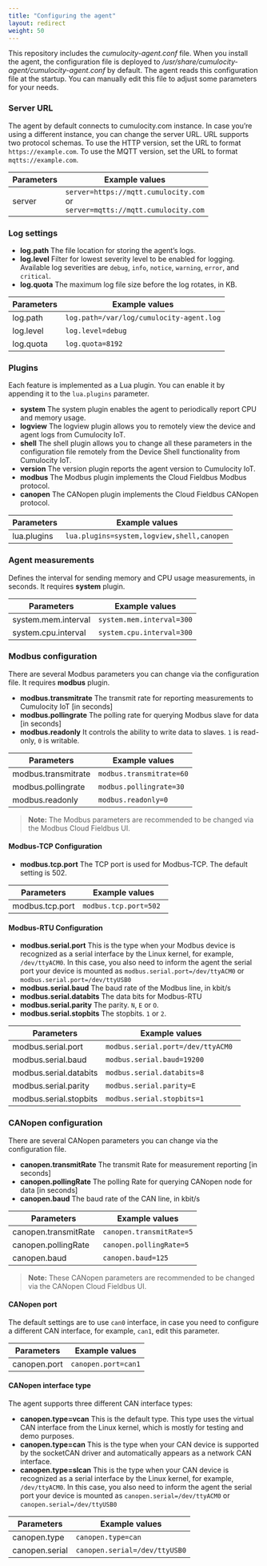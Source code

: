 ```yaml
---
title: "Configuring the agent"
layout: redirect
weight: 50
---
```


This repository includes the _cumulocity-agent.conf_ file. When you install the agent, the configuration file is deployed to _/usr/share/cumulocity-agent/cumulocity-agent.conf_ by default. The agent reads this configuration file at the startup. You can manually edit this file to adjust some parameters for your needs.  

### Server URL
The agent by default connects to cumulocity.com instance. In case you’re using a different instance, you can change the server URL.
URL supports two protocol schemas. To use the HTTP version, set the URL to format `https://example.com`. To use the MQTT version, set the URL to format `mqtts://example.com`.

Parameters  |Example values  
--|--
server  |`server=https://mqtt.cumulocity.com`<br>or<br>`server=mqtts://mqtt.cumulocity.com`

### Log settings
- **log.path**
  The file location for storing the agent’s logs.
- **log.level**
  Filter for lowest severity level to be enabled for logging. Available log severities are `debug`, `info`, `notice`, `warning`, `error`, and `critical`.
- **log.quota**
  The maximum log file size before the log rotates, in KB.

Parameters  |Example values  
--|--
log.path  | `log.path=/var/log/cumulocity-agent.log`  
log.level | `log.level=debug`  
log.quota | `log.quota=8192`

### Plugins
Each feature is implemented as a Lua plugin. You can enable it by appending it to the `lua.plugins` parameter.
- **system**
The system plugin enables the agent to periodically report CPU and memory usage.  
- **logview**
The logview plugin allows you to remotely view the device and agent logs from Cumulocity IoT.
- **shell**
The shell plugin allows you to change all these parameters in the configuration file remotely from the Device Shell functionality from Cumulocity IoT.
- **version**
The version plugin reports the agent version to Cumulocity IoT.
- **modbus**
The Modbus plugin implements the Cloud Fieldbus Modbus protocol.
- **canopen**
The CANopen plugin implements the Cloud Fieldbus CANopen protocol.

Parameters  |Example values  
--|--
lua.plugins  | `lua.plugins=system,logview,shell,canopen`  

### Agent measurements
Defines the interval for sending memory and CPU usage measurements, in seconds. It requires **system** plugin.

Parameters  |Example values  
--|--
system.mem.interval | `system.mem.interval=300`
system.cpu.interval | `system.cpu.interval=300`

### Modbus configuration
There are several Modbus parameters you can change via the configuration file. It requires **modbus** plugin.
- **modbus.transmitrate**
The transmit rate for reporting measurements to Cumulocity IoT [in seconds]
- **modbus.pollingrate**
The polling rate for querying Modbus slave for data [in seconds]
- **modbus.readonly**
It controls the ability to write data to slaves. `1` is read-only, `0` is writable.

Parameters  |Example values  
--|--
modbus.transmitrate  | `modbus.transmitrate=60`
modbus.pollingrate  | `modbus.pollingrate=30`
modbus.readonly  | `modbus.readonly=0 `  

> **Note:** The Modbus parameters are recommended to be changed via the Modbus Cloud Fieldbus UI.


#### Modbus-TCP Configuration
- **modbus.tcp.port**
  The TCP port is used for Modbus-TCP. The default setting is 502.

Parameters  |Example values  
--|--
modbus.tcp.port   | `modbus.tcp.port=502 `

#### Modbus-RTU Configuration
- **modbus.serial.port**
This is the type when your Modbus device is recognized as a serial interface by the Linux kernel, for example, `/dev/ttyACM0`. In this case, you also need to inform the agent the serial port your device is mounted as `modbus.serial.port=/dev/ttyACM0` or `modbus.serial.port=/dev/ttyUSB0`
- **modbus.serial.baud**
The baud rate of the Modbus line, in kbit/s
- **modbus.serial.databits**
The data bits for Modbus-RTU
- **modbus.serial.parity**
The parity. `N`, `E` or `O`.
- **modbus.serial.stopbits**
The stopbits. `1` or `2`.

Parameters  |Example values  
--|--
modbus.serial.port  | `modbus.serial.port=/dev/ttyACM0 `
modbus.serial.baud  | `modbus.serial.baud=19200 `
modbus.serial.databits   | `modbus.serial.databits=8  `  
modbus.serial.parity   |`modbus.serial.parity=E `  
modbus.serial.stopbits   |  `modbus.serial.stopbits=1 `

### CANopen configuration
There are several CANopen parameters you can change via the configuration file.
- **canopen.transmitRate**
The transmit Rate for measurement reporting [in seconds]
- **canopen.pollingRate**
The polling Rate for querying CANopen node for data [in seconds]
- **canopen.baud**
The baud rate of the CAN line, in kbit/s

Parameters  |Example values  
--|--
canopen.transmitRate  | `canopen.transmitRate=5`
canopen.pollingRate  |`canopen.pollingRate=5`
canopen.baud  | `canopen.baud=125`

>**Note:** These CANopen parameters are recommended to be changed via the CANopen Cloud Fieldbus UI.

#### CANopen port
The default settings are to use `can0` interface, in case you need to configure a different CAN interface, for example, `can1`, edit this parameter.

Parameters  |Example values  
--|--
canopen.port  | `canopen.port=can1`

#### CANopen interface type
The agent supports three different CAN interface types:
- **canopen.type=vcan**
This is the default type. This type uses the virtual CAN interface from the Linux kernel, which is mostly for testing and demo purposes.
- **canopen.type=can**
This is the type when your CAN device is supported by the socketCAN driver and automatically appears as a network CAN interface.
- **canopen.type=slcan**
This is the type when your CAN device is recognized as a serial interface by the Linux kernel, for example, `/dev/ttyACM0`. In this case, you also need to inform the agent the serial port your device is mounted as `canopen.serial=/dev/ttyACM0` or `canopen.serial=/dev/ttyUSB0`

Parameters  |Example values  
--|--
canopen.type  | `canopen.type=can`
canopen.serial  |  `canopen.serial=/dev/ttyUSB0`
